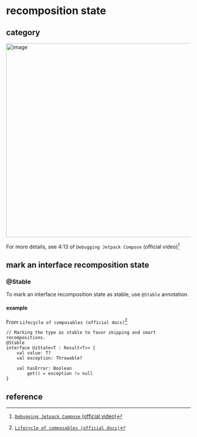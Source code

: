 # recomposition state
## category
<img width="530" alt="image" src="https://github.com/user-attachments/assets/e77f0628-288a-421f-a36a-72ba973d232d">

For more details, see 4:13 of `Debugging Jetpack Compose` (official video)[^1]

## mark an interface recomposition state
### @Stable
To mark an interface recomposition state as stable, use `@Stable` annotation.

#### example
From `Lifecycle of composables (official docs)`[^2]
```
// Marking the type as stable to favor skipping and smart recompositions.
@Stable
interface UiState<T : Result<T>> {
    val value: T?
    val exception: Throwable?

    val hasError: Boolean
        get() = exception != null
}
```

## reference
[^1]: [`Debugging Jetpack Compose` (official video)](https://www.youtube.com/watch?v=Kp-aiSU8qCU)

[^2]: [`Lifecycle of composables (official docs)`](https://developer.android.com/develop/ui/compose/lifecycle)
